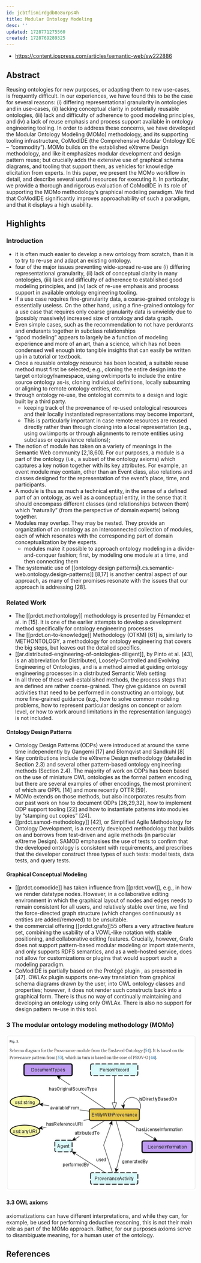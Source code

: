 ```yaml
---
id: jcbtfismirdgdb8o8urps4h
title: Modular Ontology Modeling
desc: ''
updated: 1728771275560
created: 1728769289325
---
```


- https://content.iospress.com/articles/semantic-web/sw222886

## Abstract

Reusing ontologies for new purposes, or adapting them to new use-cases, is frequently difficult. In our experiences, we have found this to be the case for several reasons: (i) differing representational granularity in ontologies and in use-cases, (ii) lacking conceptual clarity in potentially reusable ontologies, (iii) lack and difficulty of adherence to good modeling principles, and (iv) a lack of reuse emphasis and process support available in ontology engineering tooling. In order to address these concerns, we have developed the Modular Ontology Modeling (MOMo) methodology, and its supporting tooling infrastructure, CoModIDE (the Comprehensive Modular Ontology IDE – “commodity”). MOMo builds on the established eXtreme Design methodology, and like it emphasizes modular development and design pattern reuse; but crucially adds the extensive use of graphical schema diagrams, and tooling that support them, as vehicles for knowledge elicitation from experts. In this paper, we present the MOMo workflow in detail, and describe several useful resources for executing it. In particular, we provide a thorough and rigorous evaluation of CoModIDE in its role of supporting the MOMo methodology’s graphical modeling paradigm. We find that CoModIDE significantly improves approachability of such a paradigm, and that it displays a high usability.

## Highlights

### Introduction

- it is often much easier to develop a new ontology from scratch, than it is to try to re-use and adapt an existing ontology.
- four of the major issues preventing wide-spread re-use are (i) differing representational granularity, (ii) lack of conceptual clarity in many ontologies, (iii) lack and difficulty of adherence to established good modeling principles, and (iv) lack of re-use emphasis and process support in available ontology engineering tooling.
- If a use case requires fine-granularity data, a coarse-grained ontology is essentially useless. On the other hand, using a fine-grained ontology for a use case that requires only coarse granularity data is unwieldy due to (possibly massively) increased size of ontology and data graph.
- Even simple cases, such as the recommendation to not have perdurants and endurants together in subclass relationships
- “good modeling” appears to largely be a function of modeling experience and more of an art, than a science, which has not been condensed well enough into tangible insights that can easily be written up in a tutorial or textbook.
- Once a reusable ontology resource has been located, a suitable reuse method must first be selected; e.g., cloning the entire design into the target ontology/namespace, using owl:imports to include the entire source ontology as-is, cloning individual definitions, locally subsuming or aligning to remote ontology entities, etc.
- through ontology re-use, the ontologist commits to a design and logic built by a third party.
  - keeping track of the provenance of re-used ontological resources and their locally instantiated representations may become important,
  - This is particularly important in case remote resources are reused directly rather than through cloning into a local representation (e.g., using owl:imports or through alignments to remote entities using subclass or equivalence relations);
- The notion of module has taken on a variety of meanings in the Semantic Web community [2,18,60]. For our purposes, a module is a part of the ontology (i.e., a subset of the ontology axioms) which captures a key notion together with its key attributes. For example, an event module may contain, other than an Event class, also relations and classes designed for the representation of the event’s place, time, and participants.
- A module is thus as much a technical entity, in the sense of a defined part of an ontology, as well as a conceptual entity, in the sense that it should encompass different classes (and relationships between them) which “naturally” (from the perspective of domain experts) belong together.
- Modules may overlap. They may be nested. They provide an organization of an ontology as an interconnected collection of modules, each of which resonates with the corresponding part of domain conceptualization by the experts.
  - modules make it possible to approach ontology modeling in a divide-and-conquer fashion; first, by modeling one module at a time, and then connecting them
- The systematic use of [[ontology design patterns|t.cs.semantic-web.ontology.design-patterns]] [8,17] is another central aspect of our approach, as many of their promises resonate with the issues that our approach is addressing [28].


### Related Work

- The [[prdct.methontology]] methodology is presented by Férnandez et al. in [15]. It is one of the earlier attempts to develop a development method specifically for ontology engineering processes
- The [[prdct.on-to-knowledge]]  Methodology (OTKM) [61] is, similarly to METHONTOLOGY, a methodology for ontology engineering that covers the big steps, but leaves out the detailed specifics.
- [[ar.distributed-engineering-of-ontologies-diligent]], by Pinto et al. [43], is an abbreviation for Distributed, Loosely-Controlled and Evolving Engineering of Ontologies, and is a method aimed at guiding ontology engineering processes in a distributed Semantic Web setting
- In all three of these well-established methods, the process steps that are defined are rather coarse-grained. They give guidance on overall activities that need to be performed in constructing an ontology, but more fine-grained guidance (e.g., how to solve common modeling problems, how to represent particular designs on concept or axiom level, or how to work around limitations in the representation language) is not included. 

#### Ontology Design Patterns

- Ontology Design Patterns (ODPs) were introduced at around the same time independently by Gangemi [17] and Blomqvist and Sandkuhl [8]
- Key contributions include the eXtreme Design methodology (detailed in Section 2.3) and several other pattern-based ontology engineering methods (Section 2.4). The majority of work on ODPs has been based on the use of miniature OWL ontologies as the formal pattern encoding, but there are several examples of other encodings, the most prominent of which are OPPL [14] and more recently OTTR [59].
- MOMo extends on those methods, but also incorporates results from our past work on how to document ODPs [26,29,32], how to implement ODP support tooling [22] and how to instantiate patterns into modules by “stamping out copies” [24].
- [[prdct.samod-methodology]] [42], or Simplified Agile Methodology for Ontology Development, is a recently developed methodology that builds on and borrows from test-driven and agile methods (in particular eXtreme Design). SAMOD emphasises the use of tests to confirm that the developed ontology is consistent with requirements, and prescribes that the developer construct three types of such tests: model tests, data tests, and query tests.

#### Graphical Conceptual Modeling

- [[prdct.comodide]] has taken influence from [[prdct.vowl]], e.g., in how we render datatype nodes. However, in a collaborative editing environment in which the graphical layout of nodes and edges needs to remain consistent for all users, and relatively stable over time, we find the force-directed graph structure (which changes continuously as entities are added/removed) to be unsuitable.
- the commercial offering [[prdct.grafo]]55 offers a very attractive feature set, combining the usability of a VOWL-like notation with stable positioning, and collaborative editing features. Crucially, however, Grafo does not support pattern-based modular modeling or import statements, and only supports RDFS semantics, and as a web-hosted service, does not allow for customizations or plugins that would support such a modeling paradigm.
- CoModIDE is partially based on the Protégé plugin , as presented in [47]. OWLAx plugin supports one-way translation from graphical schema diagrams drawn by the user, into OWL ontology classes and properties; however, it does not render such constructs back into a graphical form. There is thus no way of continually maintaining and developing an ontology using only OWLAx. There is also no support for design pattern re-use in this tool.


### 3 The modular ontology modeling methodology (MOMo)

![](/assets/images/2024-10-12-15-12-34.png)


#### 3.3 OWL axioms

axiomatizations can have different interpretations, and while they can, for example, be used for performing deductive reasoning, this is not their main role as part of the MOMo approach. Rather, for our purposes axioms serve to disambiguate meaning, for a human user of the ontology.

## References

[^23]: K. Hammar, Content ontology design patterns: Qualities, methods, and tools, PhD thesis, Linköping University, Sweden, 2017. doi:10.3384/diss.diva-139584.
